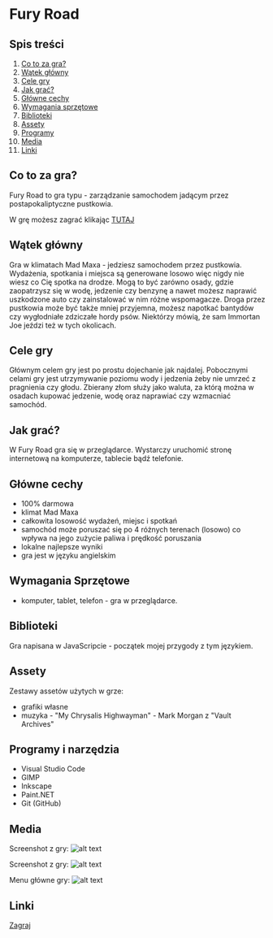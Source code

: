 # Fury Road

## Spis treści

1. [Co to za gra?](projekt/furyroad#co-to-za-gra)
2. [Wątek główny](projekt/furyroad#watek-glowny)
3. [Cele gry](projekt/furyroad#cele-gry)
4. [Jak grać?](projekt/furyroad#jak-grac)
5. [Główne cechy](projekt/furyroad#glowne-cechy)
6. [Wymagania sprzętowe](projekt/furyroad#wymagania)
7. [Biblioteki](projekt/tequila#biblioteki)
8. [Assety](projekt/tequila#assety)
9. [Programy](projekt/furyroad#programy-i-narzedzia)
10. [Media](projekt/furyroad#media)
11. [Linki](projekt/furyroad#linki)


<a name="co-to-za-gra"></a>
## Co to za gra?

Fury Road to gra typu - zarządzanie samochodem jadącym przez postapokaliptyczne pustkowia.

W grę możesz zagrać klikając [TUTAJ](sandbox/foryroad/)

<a name="watek-glowny"></a>
## Wątek główny

Gra w klimatach Mad Maxa - jedziesz samochodem przez pustkowia. Wydażenia, spotkania i miejsca są generowane losowo więc nigdy nie wiesz co Cię spotka na drodze. Mogą to być zarówno osady, gdzie zaopatrzysz się w wodę, jedzenie czy benzynę a nawet możesz naprawić uszkodzone auto czy zainstalować w nim różne wspomagacze. Droga przez pustkowia może być także mniej przyjemna, możesz napotkać bantydów czy wygłodniałe zdziczałe hordy psów. Niektórzy mówią, że sam Immortan Joe jeździ też w tych okolicach.


<a name="cele-gry"></a>
## Cele gry

Głównym celem gry jest po prostu dojechanie jak najdalej. Pobocznymi celami gry jest utrzymywanie poziomu wody i jedzenia żeby nie umrzeć z pragnienia czy głodu. Zbierany złom służy jako waluta, za którą można w osadach kupować jedzenie, wodę oraz naprawiać czy wzmacniać samochód.


<a name="jak-grac"></a>
## Jak grać?

W Fury Road gra się w przeglądarce. Wystarczy uruchomić stronę internetową na komputerze, tablecie bądź telefonie.

<a name="glowne-cechy"></a>
## Główne cechy

- 100% darmowa
- klimat Mad Maxa
- całkowita losowość wydażeń, miejsc i spotkań
- samochód może poruszać się po 4 różnych terenach (losowo) co wpływa na jego zużycie paliwa i prędkość poruszania
- lokalne najlepsze wyniki
- gra jest w języku angielskim


<a name="wymagania"></a>
## Wymagania Sprzętowe

- komputer, tablet, telefon - gra w przeglądarce.


<a name="biblioteki"></a>
## Biblioteki

Gra napisana w JavaScripcie - początek mojej przygody z tym językiem.


<a name="assety"></a>
## Assety
	
Zestawy assetów użytych w grze:

- grafiki własne
- muzyka - "My Chrysalis Highwayman" - Mark Morgan z "Vault Archives"


<a name="programy-i-narzedzia"></a>
## Programy i narzędzia

- Visual Studio Code
- GIMP
- Inkscape
- Paint.NET
- Git (GitHub)


<a name="media"></a>
## Media
        
Screenshot z gry: 
![alt text](uploads/images/furyroad2.png "Fury Road - screenshot 1")

Screenshot z gry: 
![alt text](uploads/images/furyroad3.png "Fury Road - screenshot 2")

Menu główne gry: 
![alt text](uploads/images/furyroad4.png "Fury Road - menu główne")


<a name="linki"></a>
## Linki

[Zagraj](sandbox/furyroad/)

